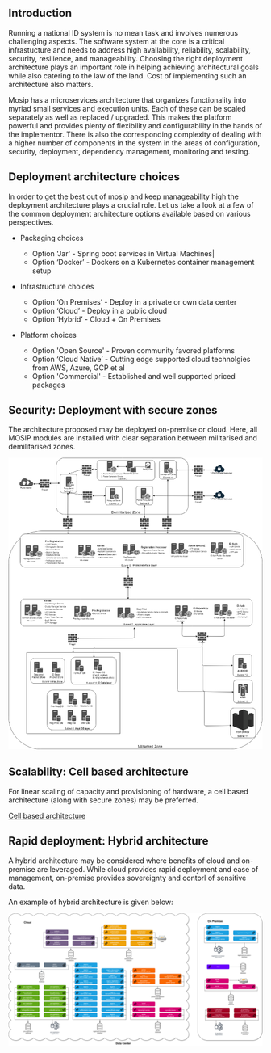 ## Introduction

Running a national ID system is no mean task and involves numerous challenging aspects. The software system at the core is a critical infrastucture and needs to address high availability, reliability, scalability, security, resilience, and manageability. Choosing the right deployment architecture plays an important role  in helping achieving architectural goals while also catering to the law of the land. Cost of implementing such an architecture also matters.

Mosip has a microservices architecture that organizes functionality into myriad small services and execution units. Each of these can be scaled separately as well as replaced / upgraded. This makes the platform powerful and provides plenty of flexibility  and configurability in the hands of the implementor. There is also the corresponding complexity of dealing with a higher number of components in the system in the areas of configuration, security, deployment, dependency management, monitoring and testing.

## Deployment architecture choices

In order to get the best out of mosip and keep manageability high the deployment architecture plays a crucial role. Let us take a look at a few of the common deployment architecture options available based on various perspectives.

* Packaging choices
  * Option 'Jar' - Spring boot services in Virtual Machines|
  * Option ‘Docker’ - Dockers on a Kubernetes container management setup

* Infrastructure choices
  * Option ‘On Premises’ - Deploy in a private or own data center
  * Option ‘Cloud’ - Deploy in a public cloud
  * Option ‘Hybrid’ - Cloud + On Premises

* Platform choices
  * Option 'Open Source' - Proven community favored platforms
  * Option ‘Cloud Native’ - Cutting edge supported cloud technolgies from AWS, Azure, GCP et al
  * Option 'Commercial' - Established and well supported priced packages


## Security: Deployment with secure zones

The architecture proposed may be deployed on-premise or cloud.  Here, all MOSIP modules are installed with clear separation between militarised and demilitarised zones.

![](_images/arch_diagrams/deployment_architecture_2.png)

## Scalability: Cell based architecture
For linear scaling of capacity and provisioning of hardware, a cell based architecture (along with secure zones) may be preferred.

[Cell based architecture](https://docs.mosip.io/platform/build-and-deploy/cell-based-deployment-architecture)

## Rapid deployment: Hybrid architecture
A hybrid architecture may be considered where benefits of cloud and on-premise are leveraged. While cloud provides rapid deployment and ease of  management, on-premise provides sovereignty and contorl of sensitive data.  

An example of hybrid architecture is given below:

![](_images/arch_diagrams/hybrid_architecture.png)
